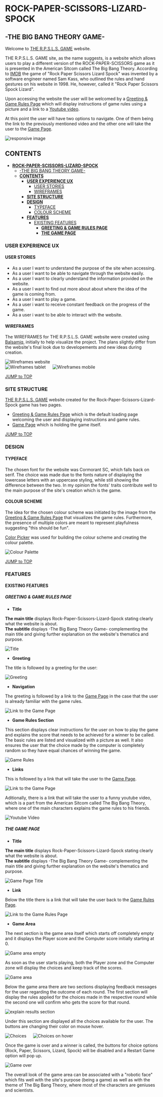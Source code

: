 # **ROCK-PAPER-SCISSORS-LIZARD-SPOCK**
## -THE BIG BANG THEORY GAME-

Welcome to [THE R.P.S.L.S. GAME](https://vivhubb.github.io/bbtheory-game/) website.

THE R.P.S.L.S. GAME site, as the name suggests, is a website which allows users to play a different version of the ROCK-PAPER-SCISSORS game as it is presented in the American Sitcom called The Big Bang Theory. According to [IMDB](https://m.imdb.com/title/tt1256039/trivia/?ref_=tt_ql_trv) the game of "Rock Paper Scissors Lizard Spock" was invented by a software engineer named Sam Kass, who outlined the rules and hand gestures on his website in 1998. He, however, called it "Rock Paper Scissors Spock Lizard".

Upon accessing the website the user will be welcomed by a [Greeting & Game Rules Page](https://vivhubb.github.io/bbtheory-game/) which will display instructions of game rules using a picture and a link to a [Youtube video](https://www.youtube.com/watch?v=x5Q6-wMx-K8").

At this point the user will have two options to navigate. One of them being the link to the previously mentioned video and the other one will take the user to the [Game Page](https://vivhubb.github.io/bbtheory-game/game.html).

![responsive image](/assets/readme.images/responsive0.png)

## **CONTENTS**

<!-- TOC -->

- [**ROCK-PAPER-SCISSORS-LIZARD-SPOCK**](#rock-paper-scissors-lizard-spock)
    - [-THE BIG BANG THEORY GAME-](#-the-big-bang-theory-game-)
    - [**CONTENTS**](#contents)
        - [**USER EXPERIENCE UX**](#user-experience-ux)
            - [USER STORIES](#user-stories)
            - [WIREFRAMES](#wireframes)
        - [**SITE STRUCTURE**](#site-structure)
        - [**DESIGN**](#design)
            - [TYPEFACE](#typeface)
            - [COLOUR SCHEME](#colour-scheme)
        - [**FEATURES**](#features)
            - [EXISTING FEATURES](#existing-features)
                - [**GREETING & GAME RULES PAGE**](#greeting--game-rules-page)
                - [**THE GAME PAGE**](#the-game-page)

<!-- /TOC -->

### **USER EXPERIENCE UX**

#### USER STORIES

* As a user I want to understand the purpose of the site when accessing.
* As a user I want to be able to navigate through the website easily.
* As a user I want to clearly understand the information provided on the website.
* As a user I want to find out more about about where the idea of the game is coming from.
* As a user I want to play a game.
* As a user i want to receive constant feedback on the progress of the game.
* As a user i want to be able to interact with the website.

#### WIREFRAMES

The WIREFRAMES for THE R.P.S.L.S. GAME website were created using [Balsamiq](https://balsamiq.com/), initially to help visualize the project. The plans slightly differ from the website's final look due to developements and new ideas during creation.

![Wireframes website](/assets/readme.images/wireframes01.png) <br>
![Wireframes tablet](/assets/readme.images/wireframes02.png) &emsp;
![Wireframes mobile](/assets/readme.images/wireframes03.png)

[JUMP to TOP](<#contents>)

### **SITE STRUCTURE**

[THE R.P.S.L.S. GAME](https://vivhubb.github.io/bbtheory-game/) website created for the Rock-Paper-Scissors-Lizard-Spock game has two pages.

* [Greeting & Game Rules Page](https://vivhubb.github.io/bbtheory-game/) which is the default loading page welcoming the user and displaying instructions and game rules.
* [Game Page](https://vivhubb.github.io/bbtheory-game/game.html) which is holding the game itself.

[JUMP to TOP](<#contents>)

### **DESIGN**

#### TYPEFACE

The chosen font for the website was Cormorant SC, which falls back on serif. The choice was made due to the fonts nature of displaying the lowercase letters with an uppercase styling, while still showing the difference between the two. In my opinion the fonts' traits contribute well to the main purpose of the site's creation which is the game.

#### COLOUR SCHEME

The idea for the chosen colour scheme was initiated by the image from the [Greeting & Game Rules Page](https://vivhubb.github.io/bbtheory-game/) that visualizes the game rules. Furthermore, the presence of multiple colors are meant to represent playfulness suggesting "this should be fun".

[Color Picker](https://imagecolorpicker.com/en) was used for building the colour scheme and creating the colour palette.

![Colour Palette](/assets/readme.images/palette.png)

[JUMP to TOP](<#contents>)

### **FEATURES**

#### EXISTING FEATURES

##### **GREETING & GAME RULES PAGE**

* **Title**

**The main title** displays Rock-Paper-Scissors-Lizard-Spock stating clearly what the website is about. <br>
**The subtitle** displays -The Big Bang Theory Game- complementing the main title and giving further explanation on the website's thematics and purpose.

![Title](/assets/readme.images/title.png)

* **Greeting**

The title is followed by a greeting for the user:

![Greeting](/assets/readme.images/greeting.png)

* **Navigation**

The greeting is followed by a link to the [Game Page](https://vivhubb.github.io/bbtheory-game/game.html) in the case that the user is already familiar with the game rules.

![Link to the Game Page](/assets/readme.images/link01.png)

* **Game Rules Section**

This section displays clear instructions for the user on how to play the game and explains the score that needs to be achieved for a winner to be called. The basic rules are listed and visualized with a picture as well. It also ensures the user that the choice made by the computer is completely random so they have equal chances of winning the game.

![Game Rules](/assets/readme.images/game-rules.png)

* **Links**

This is followed by a link that will take the user to the [Game Page](https://vivhubb.github.io/bbtheory-game/game.html).

![Link to the Game Page](/assets/readme.images/link02.png)

Aditionally, there is a link that will take the user to a funny youtube video, which is a part from the American Sitcom called The Big Bang Theory, where one of the main characters explains the game rules to his friends.

![Youtube Video](/assets/readme.images/link03.png)

##### **THE GAME PAGE**

* **Title**

**The main title** displays Rock-Paper-Scissors-Lizard-Spock stating clearly what the website is about. <br>
**The subtitle** displays -The Big Bang Theory Game- complementing the main title and giving further explanation on the website's thematics and purpose.

![Game Page Title](/assets/readme.images/title02.png)

* **Link**

Below the title there is a link that will take the user back to the [Game Rules Page](https://vivhubb.github.io/bbtheory-game/).

![Link to the Game Rules Page](/assets/readme.images/link04.png)

* **Game Area**

The next section is the game area itself which starts off completely empty and it displays the Player score and the Computer score initially starting at 0.

![Game area empty](/assets/readme.images/game-area01.png)

As soon as the user starts playing, both the Player zone and the Computer zone will display the choices and keep track of the scores.

![Game area](/assets/readme.images/game-area02.png)

Below the game area there are two sections displaying feedback messages for the user regarding the outcome of each round. The first section will display the rules applied for the choices made in the respective round while the second one will confirm who gets the score for that round.

![explain results section](/assets/readme.images/explain-results.png)

Under this section are displayed all the choices available for the user. The buttons are changing their color on mouse hover.

![Choices](/assets/readme.images/choices.png) &emsp;
![Choices on hover](/assets/readme.images/choices-hover.png)

Once the game is over and a winner is called, the buttons for choice options (Rock, Paper, Scissors, Lizard, Spock) will be disabled and a Restart Game option will pop up.

![Game over](/assets/readme.images/game-over.png)

The overall look of the game area can be associated with a "robotic face" which fits well with the site's purpose (being a game) as well as with the theme of The Big Bang Theory, where most of the characters are geniuses and scientists.
